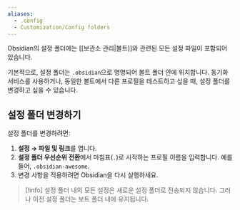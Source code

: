 ```yaml
---
aliases:
  - .config
  - Customization/Config folders
---
```

Obsidian의 설정 폴더에는 [[보관소 관리|볼트]]와 관련된 모든 설정 파일이 포함되어 있습니다.

기본적으로, 설정 폴더는 `.obsidian`으로 명명되어 볼트 폴더 안에 위치합니다. 동기화 서비스를 사용하거나, 동일한 볼트에서 다른 프로필을 테스트하고 싶을 때, 설정 폴더를 변경하고 싶을 수 있습니다.

## 설정 폴더 변경하기

설정 폴더를 변경하려면:

1. **설정 → 파일 및 링크**를 엽니다.
2. **설정 폴더 우선순위 전환**에서 마침표(`.`)로 시작하는 프로필 이름을 입력합니다. 예를 들어, `.obsidian-awesome`.
3. 변경 사항을 적용하려면 Obsidian을 다시 실행하세요.

> [!info] 설정 폴더 내의 모든 설정은 새로운 설정 폴더로 전송되지 않습니다. 그러나 이전 설정 폴더는 보트 폴더 내에 유지됩니다.
